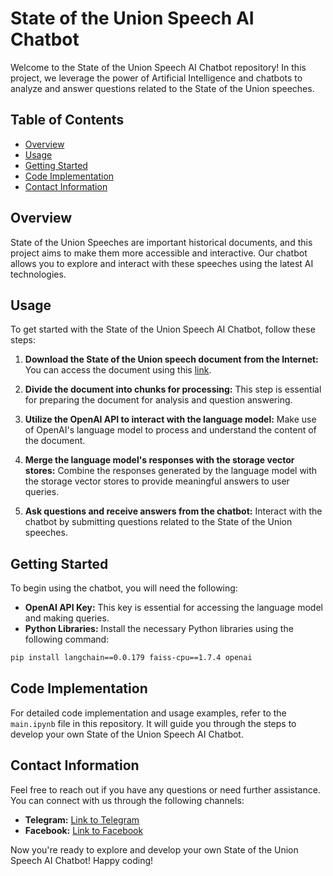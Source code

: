 # State of the Union Speech AI Chatbot

Welcome to the State of the Union Speech AI Chatbot repository! In this project, we leverage the power of Artificial Intelligence and chatbots to analyze and answer questions related to the State of the Union speeches.

## Table of Contents
- [Overview](#overview)
- [Usage](#usage)
- [Getting Started](#getting-started)
- [Code Implementation](#code-implementation)
- [Contact Information](#contact-information)

## Overview

State of the Union Speeches are important historical documents, and this project aims to make them more accessible and interactive. Our chatbot allows you to explore and interact with these speeches using the latest AI technologies.

## Usage

To get started with the State of the Union Speech AI Chatbot, follow these steps:

1. **Download the State of the Union speech document from the Internet:** You can access the document using this [link](https://raw.githubusercontent.com/Aliraqimustafa/state_of_the_union/main/state_of_the_union.txt).

2. **Divide the document into chunks for processing:** This step is essential for preparing the document for analysis and question answering.

3. **Utilize the OpenAI API to interact with the language model:** Make use of OpenAI's language model to process and understand the content of the document.

4. **Merge the language model's responses with the storage vector stores:** Combine the responses generated by the language model with the storage vector stores to provide meaningful answers to user queries.

5. **Ask questions and receive answers from the chatbot:** Interact with the chatbot by submitting questions related to the State of the Union speeches.

## Getting Started

To begin using the chatbot, you will need the following:

- **OpenAI API Key:** This key is essential for accessing the language model and making queries.
- **Python Libraries:** Install the necessary Python libraries using the following command:

```bash
pip install langchain==0.0.179 faiss-cpu==1.7.4 openai
```

## Code Implementation

For detailed code implementation and usage examples, refer to the `main.ipynb` file in this repository. It will guide you through the steps to develop your own State of the Union Speech AI Chatbot.

## Contact Information

Feel free to reach out if you have any questions or need further assistance. You can connect with us through the following channels:

- **Telegram:** [Link to Telegram](Link_to_Telegram)
- **Facebook:** [Link to Facebook](Link_to_Facebook)

Now you're ready to explore and develop your own State of the Union Speech AI Chatbot! Happy coding!
